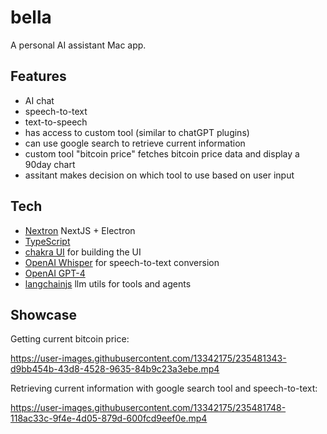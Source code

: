 # bella

A personal AI assistant Mac app.

## Features

- AI chat
- speech-to-text
- text-to-speech
- has access to custom tool (similar to chatGPT plugins)
- can use google search to retrieve current information
- custom tool "bitcoin price" fetches bitcoin price data and display a 90day chart
- assitant makes decision on which tool to use based on user input

## Tech

- [Nextron](https://github.com/saltyshiomix/nextron) NextJS + Electron
- [TypeScript](https://www.typescriptlang.org/)
- [chakra UI](https://chakra-ui.com/) for building the UI
- [OpenAI Whisper](https://openai.com/research/whisper/) for speech-to-text conversion
- [OpenAI GPT-4](https://openai.com/product/gpt-4)
- [langchainjs](https://github.com/hwchase17/langchainjs) llm utils for tools and agents


## Showcase

Getting current bitcoin price:

https://user-images.githubusercontent.com/13342175/235481343-d9bb454b-43d8-4528-9635-84b9c23a3ebe.mp4

Retrieving current information with google search tool and speech-to-text:

https://user-images.githubusercontent.com/13342175/235481748-118ac33c-9f4e-4d05-879d-600fcd9eef0e.mp4

